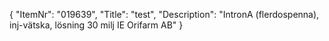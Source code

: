 {
  "ItemNr": "019639",
  "Title": "test",
  "Description": "IntronA (flerdospenna), inj-vätska, lösning 30 milj IE Orifarm AB"
}